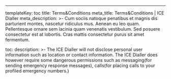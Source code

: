 ---
templateKey: toc
title: Terms&Conditions
meta_title: Terms&Conditions | ICE Dialler
meta_description: >-
  Cum sociis natoque penatibus et magnis dis parturient montes, nascetur
  ridiculus mus. Aenean eu leo quam. Pellentesque ornare sem lacinia quam
  venenatis vestibulum. Sed posuere consectetur est at lobortis. Cras mattis
  consectetur purus sit amet fermentum.

toc:
 description: >-
  The ICE Dialler will not disclose personal user information such as location or contact information.
  The ICE Dialler does however require some dangerous permissions such as messaging(for sending emergency response messages), calls(for placing calls to your profiled emergency numbers.)